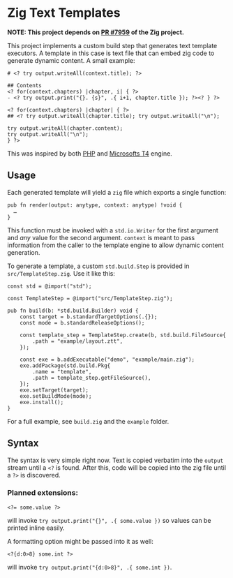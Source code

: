 # Zig Text Templates

**NOTE: This project depends on [PR #7959](https://github.com/ziglang/zig/pull/7959) of the Zig project.**

This project implements a custom build step that generates text template executors. A template in this case is text file that can embed zig code to generate dynamic content. A small example:

```zig
# <? try output.writeAll(context.title); ?>

## Contents
<? for(context.chapters) |chapter, i| { ?>
- <? try output.print("{}. {s}", .{ i+1, chapter.title }); ?><? } ?>

<? for(context.chapters) |chapter| { ?>
## <? try output.writeAll(chapter.title); try output.writeAll("\n");

try output.writeAll(chapter.content);
try output.writeAll("\n");
} ?>
```

This was inspired by both [PHP](https://www.php.net/manual/en/intro-whatis.php) and [Microsofts T4](https://docs.microsoft.com/en-us/visualstudio/modeling/code-generation-and-t4-text-templates?view=vs-2019) engine.

## Usage

Each generated template will yield a `zig` file which exports a single function:
```zig
pub fn render(output: anytype, context: anytype) !void {
  …
}
```

This function must be invoked with a `std.io.Writer` for the first argument and *any* value for the second argument. `context` is meant to pass information from the caller to the template engine to allow dynamic content generation.

To generate a template, a custom `std.build.Step` is provided in `src/TemplateStep.zig`. Use it like this:

```zig
const std = @import("std");

const TemplateStep = @import("src/TemplateStep.zig");

pub fn build(b: *std.build.Builder) void {
    const target = b.standardTargetOptions(.{});
    const mode = b.standardReleaseOptions();

    const template_step = TemplateStep.create(b, std.build.FileSource{
        .path = "example/layout.ztt",
    });

    const exe = b.addExecutable("demo", "example/main.zig");
    exe.addPackage(std.build.Pkg{
        .name = "template",
        .path = template_step.getFileSource(),
    });
    exe.setTarget(target);
    exe.setBuildMode(mode);
    exe.install();
}
```

For a full example, see `build.zig` and the `example` folder.

## Syntax

The syntax is very simple right now. Text is copied verbatim into the `output` stream until a `<?` is found. After this, code will be copied into the zig file until a `?>` is discovered.

### Planned extensions:

```
<?= some.value ?>
```
will invoke `try output.print("{}", .{ some.value })` so values can be printed  inline easily.

A formatting option might be passed into it as well:
```
<?{d:0>8} some.int ?>
```
will invoke `try output.print("{d:0>8}", .{ some.int })`.